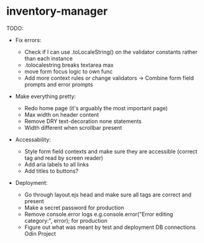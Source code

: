 # inventory-manager

TODO:

- Fix errors:

  - Check if I can use .toLocaleString() on the validator constants rather than each instance
  - .tolocalestring breaks textarea max
  - move form focus logic to own func
  - Add more context rules or change validators -> Combine form field prompts and error prompts

- Make everything pretty:

  - Redo home page (it's arguably the most important page)
  - Max width on header content
  - Remove DRY text-decoration none statements
  - Width different when scrollbar present

- Accessability:

  - Style form field contexts and make sure they are accessible (correct tag and read by screen reader)
  - Add aria labels to all links
  - Add titles to buttons?

- Deployment:

  - Go through layout.ejs head and make sure all tags are correct and present
  - Make a secret password for production
  - Remove console.error logs e.g.console.error("Error editing category:", error); for production
  - Figure out what was meant by test and deployment DB connections Odin Project
